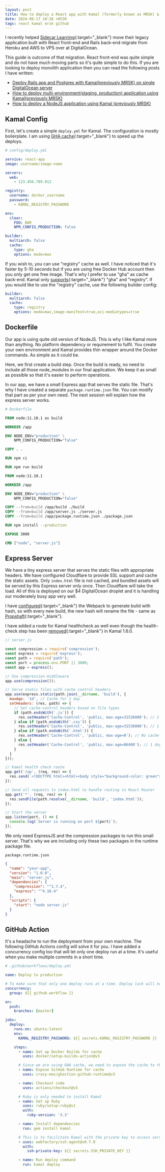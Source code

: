 ```yaml
---
layout: post
title: How to deploy a React app with Kamal (formerly known as MRSK) & GitHub Action
date: 2024-06-17 10:28 +0530
tags: react kamal mrsk github
---
```


I recently helped [Sidecar Learning](https://sidecarlearning.com){:target="_blank"} move their legacy application built with React front-end and Rails back-end migrate from Heroku and AWS to VPS over at DigitalOcean.

This guide is outcome of that migration. React front-end was quite simple and do not have much moving parts so it's quite simple to do this. If you are looking to deploy monolith application then you can read the following posts I have written:

- [Deploy Rails app and Postgres with Kamal(previously MRSK) on single DigitalOcean server](/2023/04/05/how-to-deploy-rails-app-and-postgres-with-mrsk-on-single-server.html)
- [How to deploy multi-environment(staging, production) application using Kamal(previously MRSK)](/2023/04/09/how-to-deploy-multi-environment-staging-production-application-using-mrsk.html)
- [How to deploy a NodeJS application using Kamal (previously MRSK)](/2023/04/10/how-to-deploy-a-nodejs-application-using-mrsk.html)

## Kamal Config

First, let's create a simple `deploy.yml` for Kamal. The configuration is mostly boilerplate. I am using [GHA cache](https://docs.docker.com/build/cache/backends/gha/){:target="_blank"} to speed up the deploys.

```yaml
# config/deploy.yml

service: react-app
image: username/image-name

servers:
  web:
    - 123.456.789.012

registry:
  username: docker_username
  password:
    - KAMAL_REGISTRY_PASSWORD

env:
  clear:
    FOO: BAR
    NPM_CONFIG_PRODUCTION: false

builder:
  multiarch: false
  cache:
    type: gha
    options: mode=max
```

If you wish to, you can use "registry" cache as well. I have noticed that it's faster by 5-10 seconds but if you are using free Docker Hub account then you only get one free image. That's why I prefer to use "gha" as cache back-end. Kamal only [supports](https://kamal-deploy.org/docs/configuration/builders/#using-multistage-builder-cache){:target="_blank"} "gha" and "registry". If you would like to use the "registry" cache, use the following builder config:
```yaml
builder:
  multiarch: false
  cache:
    type: registry
    options: mode=max,image-manifest=true,oci-mediatypes=true
```



## Dockerfile

Our app is using quite old version of NodeJS. This is why I like Kamal more than anything. No platform dependency or requirement to fulfil. You create your own environment and Kamal provides thin wrapper around the Docker commands. As simple as it could be.

Here, we first create a build step. Once the build is ready, no need to include all those node_modules in our final application. We keep it as small as possible so that it's easier to perform operations.

In our app, we have a small Express app that serves the static file. That's why I have created a separate `package.runtime.json` file. You can modify that part as per your own need. The next session will explain how the express server works.

```dockerfile
# Dockerfile

FROM node:11.10.1 as build

WORKDIR /app

ENV NODE_ENV="production" \
    NPM_CONFIG_PRODUCTION="false"

COPY . .

RUN npm ci

RUN npm run build

FROM node:11.10.1

WORKDIR /app

ENV NODE_ENV="production" \
    NPM_CONFIG_PRODUCTION="false"

COPY --from=build /app/build ./build
COPY --from=build /app/server.js ./server.js
COPY --from=build /app/package.runtime.json ./package.json

RUN npm install --production

EXPOSE 3000

CMD ["node", "server.js"]
```



## Express Server

We have a tiny express server that serves the static files with appropriate headers. We have configured Cloudflare to provide SSL support and cache the static assets. Only `index.html` file is not cached, and bundled assets will be served by this Express server only once. Then Cloudflare will take the load. All of this is deployed on our $4 DigitalOcean droplet and it is handling our moderately busy app very well.

I have [configured](https://webpack.js.org/guides/caching/){:target="_blank"} the Webpack to generate bulid with hash, so with every new build, the new hash will rename the file - same as [Propshaft](https://github.com/rails/propshaft/){:target="_blank"}.

I have added a route for Kamal healthcheck as well even though the health-check step has been [removed](https://github.com/basecamp/kamal/pull/740){:target="_blank"} in Kamal 1.6.0.

```javascript
// server.js

const compression = require('compression');
const express = require('express');
const path = require('path');
const port = process.env.PORT || 3000;
const app = express();

// Use compression middleware
app.use(compression());

// Serve static files with cache control headers
app.use(express.static(path.join(__dirname, 'build'), {
  maxAge: '1d', // Cache for 1 day
  setHeaders: (res, path) => {
    // Set cache-control headers based on file types
    if (path.endsWith('.js')) {
      res.setHeader('Cache-Control', 'public, max-age=31536000'); // 1 year
    } else if (path.endsWith('.css')) {
      res.setHeader('Cache-Control', 'public, max-age=31536000'); // 1 year
    } else if (path.endsWith('.html')) {
      res.setHeader('Cache-Control', 'public, max-age=0'); // No cache
    } else {
      res.setHeader('Cache-Control', 'public, max-age=86400'); // 1 day
    }
  }
}));

// Kamal health check route
app.get('/up', (req, res) => {
  res.send(`<!DOCTYPE html><html><body style="background-color: green"></body></html>`);
});

// Send all requests to index.html to handle routing in React Router
app.get('*', (req, res) => {
  res.sendFile(path.resolve(__dirname, 'build', 'index.html'));
});

// Start the server
app.listen(port, () => {
  console.log(`Server is running on port ${port}`);
});
```

We only need ExpressJS and the compression packages to run this small server. That's why we are including only these two packages in the runtime package file.

`package.runtime.json`

```json
{
  "name": "your-app",
  "version": "1.0.0",
  "main": "server.js",
  "dependencies": {
    "compression": "^1.7.4",
    "express": "^4.16.4"
  },
  "scripts": {
    "start": "node server.js"
  }
}
```



## GitHub Action

It's a headache to run the deployment from your own machine. The following GitHub Actions config will solve it for you. I have added a concurrency config too that will let only one deploy run at a time. It's useful when you make multiple commits in a short time.

```yaml
# .github/workflows/deploy.yml

name: Deploy to production

# To make sure that only one deploy runs at a time. Deploy lock will not let simultaneous deployments.
concurrency:
  group: ${{ github.workflow }}

on:
  push:
    branches: [master]

jobs:
  deploy:
    runs-on: ubuntu-latest
    env:
      KAMAL_REGISTRY_PASSWORD: ${{ secrets.KAMAL_REGISTRY_PASSWORD }}

    steps:
      - name: Set up Docker Buildx for cache
        uses: docker/setup-buildx-action@v3

      # Since we are using GHA cache, we need to expose the cache to the runtime
      - name: Expose GitHub Runtime for cache
        uses: crazy-max/ghaction-github-runtime@v3

      - name: Checkout code
        uses: actions/checkout@v3

      # Ruby is only needed to install Kamal
      - name: Set up Ruby
        uses: ruby/setup-ruby@v1
        with:
          ruby-version: '3.3'

      - name: Install dependencies
        run: gem install kamal

      # This is to facilitate Kamal with the private key to access server(s)
      - uses: webfactory/ssh-agent@v0.7.0
        with:
          ssh-private-key: ${{ secrets.SSH_PRIVATE_KEY }}

      - name: Run deploy command
        run: kamal deploy
```
